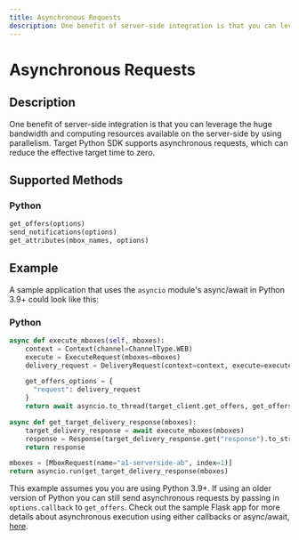 ```yaml
---
title: Asynchronous Requests
description: One benefit of server-side integration is that you can leverage the huge bandwidth and computing resources available on the server-side by using parallelism. Target Python SDK supports asynchronous requests, which can reduce the effective target time to zero.
---
```

# Asynchronous Requests

## Description

One benefit of server-side integration is that you can leverage the huge bandwidth and computing resources available on the server-side by using parallelism. Target Python SDK supports asynchronous requests, which can reduce the effective target time to zero.

## Supported Methods

### Python

```python
get_offers(options)
send_notifications(options)
get_attributes(mbox_names, options)
```

## Example

A sample application that uses the `asyncio` module's async/await in Python 3.9+ could look like this:

### Python

```python
async def execute_mboxes(self, mboxes):
    context = Context(channel=ChannelType.WEB)
    execute = ExecuteRequest(mboxes=mboxes)
    delivery_request = DeliveryRequest(context=context, execute=execute)

    get_offers_options = {
      "request": delivery_request
    }
    return await asyncio.to_thread(target_client.get_offers, get_offers_options)

async def get_target_delivery_response(mboxes):
    target_delivery_response = await execute_mboxes(mboxes)
    response = Response(target_delivery_response.get("response").to_str(), status=200, mimetype='application/json')
    return response

mboxes = [MboxRequest(name="a1-serverside-ab", index=1)]
return asyncio.run(get_target_delivery_response(mboxes)
```

This example assumes you you are using Python 3.9+. If using an older version of Python you can still send asynchronous requests by passing in `options.callback` to `get_offers`. Check out the sample Flask app for more details about asynchronous execution using either callbacks or async/await, [here](https://github.com/adobe/target-python-sdk/blob/main/samples/app.py).